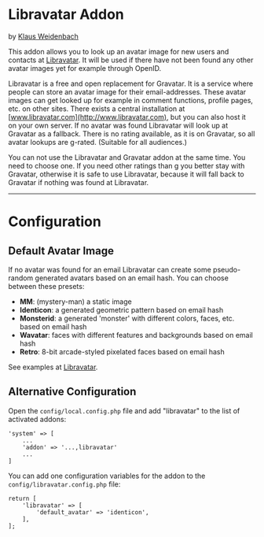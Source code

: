 # Libravatar Addon
by [Klaus Weidenbach](http://friendica.dszdw.net/profile/klaus)

This addon allows you to look up an avatar image for new users and contacts at [Libravatar](http://www.libravatar.com). It will be used if there have not been found any other avatar images yet for example through OpenID.

Libravatar is a free and open replacement for Gravatar. It is a service where people can store an avatar image for their email-addresses. These avatar images can get looked up for example in comment functions, profile pages, etc. on other sites. There exists a central installation at [www.libravatar.com](http://www.libravatar.com), but you can also host it on your own server. If no avatar was found Libravatar will look up at Gravatar as a fallback.
There is no rating available, as it is on Gravatar, so all avatar lookups are g-rated. (Suitable for all audiences.)

You can not use the Libravatar and Gravatar addon at the same time. You need to choose one. If you need other ratings than g you better stay with Gravatar, otherwise it is safe to use Libravatar, because it will fall back to Gravatar if nothing was found at Libravatar.

* * *

# Configuration
## Default Avatar Image
If no avatar was found for an email Libravatar can create some pseudo-random generated avatars based on an email hash. You can choose between these presets:

* __MM__: (mystery-man) a static image
* __Identicon__: a generated geometric pattern based on email hash
* __Monsterid__: a generated 'monster' with different colors, faces, etc. based on email hash
* __Wavatar__: faces with different features and backgrounds based on email hash
* __Retro__: 8-bit arcade-styled pixelated faces based on email hash

See examples at [Libravatar][1].

## Alternative Configuration
Open the `config/local.config.php` file and add "libravatar" to the list of activated addons:

    'system' => [
        ...
        'addon' => '...,libravatar'
        ...
    ]

You can add one configuration variables for the addon to the `config/libravatar.config.php` file:

	return [
		'libravatar' => [
			'default_avatar' => 'identicon',
		],
	];

[1]: http://wiki.libravatar.org/api/ "See API documentation at Libravatar for more information"
